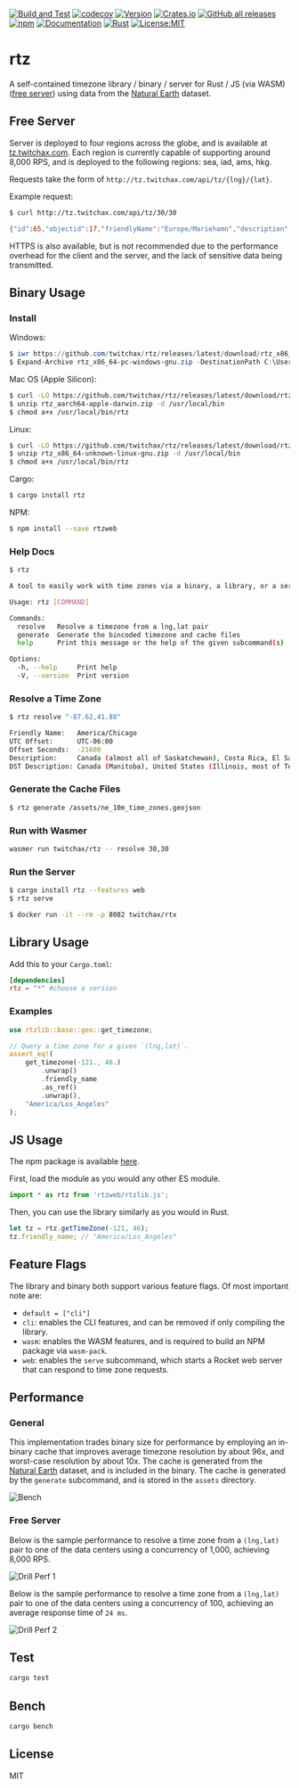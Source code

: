 [![Build and Test](https://github.com/twitchax/rtz/actions/workflows/build.yml/badge.svg)](https://github.com/twitchax/rtz/actions/workflows/build.yml)
[![codecov](https://codecov.io/gh/twitchax/rtz/branch/main/graph/badge.svg?token=35MZN0YFZF)](https://codecov.io/gh/twitchax/rtz)
[![Version](https://img.shields.io/crates/v/rtz.svg)](https://crates.io/crates/rtz)
[![Crates.io](https://img.shields.io/crates/d/rtz?label=crate)](https://crates.io/crates/rtz)
[![GitHub all releases](https://img.shields.io/github/downloads/twitchax/rtz/total?label=binary)](https://github.com/twitchax/rtz/releases)
[![npm](https://img.shields.io/npm/dt/rtzweb?label=npm)](https://www.npmjs.com/package/rtzweb)
[![Documentation](https://docs.rs/rtz/badge.svg)](https://docs.rs/rtz)
[![Rust](https://img.shields.io/badge/rust-nightly-blue.svg?maxAge=3600)](https://github.com/twitchax/rtz)
[![License:MIT](https://img.shields.io/badge/License-MIT-yellow.svg)](https://opensource.org/licenses/MIT)

# rtz

A self-contained timezone library / binary / server for Rust / JS (via WASM) ([free server](http://tz.twitchax.com/api/tz/30/30)) using data from the [Natural Earth](https://www.naturalearthdata.com/) dataset.

## Free Server

Server is deployed to four regions across the globe, and is available at [tz.twitchax.com](http://tz.twitchax.com/api/tz/30/30).  Each region is currently 
capable of supporting around 8,000 RPS, and is deployed to the following regions: sea, iad, ams, hkg.

Requests take the form of `http://tz.twitchax.com/api/tz/{lng}/{lat}`.

Example request:

```bash
$ curl http://tz.twitchax.com/api/tz/30/30

{"id":65,"objectid":17,"friendlyName":"Europe/Mariehamn","description":"Libya, Egypt, Bulgaria, Cyprus, Greece, Israel, Jordan, Lebanon, Moldova, Palestine, Romania, Syria, Turkey, Ukraine","dstDescription":"Bulgaria, Cyprus, Greece, Israel, Jordan, Lebanon, Moldova, Palestine, Romania, Syria, Turkey, Ukraine","offsetStr":"UTC+02:00","zoneNum":2,"zoneStr":"+2","rawOffset":7200}
```

HTTPS is also available, but is not recommended due to the performance overhead for the client and the server, and the lack of sensitive data being transmitted.

## Binary Usage

### Install

Windows:

```powershell
$ iwr https://github.com/twitchax/rtz/releases/latest/download/rtz_x86_64-pc-windows-gnu.zip
$ Expand-Archive rtz_x86_64-pc-windows-gnu.zip -DestinationPath C:\Users\%USERNAME%\AppData\Local\Programs\rtz
```

Mac OS (Apple Silicon):

```bash
$ curl -LO https://github.com/twitchax/rtz/releases/latest/download/rtz_aarch64-apple-darwin.zip
$ unzip rtz_aarch64-apple-darwin.zip -d /usr/local/bin
$ chmod a+x /usr/local/bin/rtz
```

Linux:

```bash
$ curl -LO https://github.com/twitchax/rtz/releases/latest/download/rtz_x86_64-unknown-linux-gnu.zip
$ unzip rtz_x86_64-unknown-linux-gnu.zip -d /usr/local/bin
$ chmod a+x /usr/local/bin/rtz
```

Cargo:

```bash
$ cargo install rtz
```

NPM:

```bash
$ npm install --save rtzweb
```

### Help Docs

```bash
$ rtz

A tool to easily work with time zones via a binary, a library, or a server.

Usage: rtz [COMMAND]

Commands:
  resolve   Resolve a timezone from a lng,lat pair
  generate  Generate the bincoded timezone and cache files
  help      Print this message or the help of the given subcommand(s)

Options:
  -h, --help     Print help
  -V, --version  Print version
```

### Resolve a Time Zone

```bash
$ rtz resolve "-87.62,41.88"

Friendly Name:   America/Chicago
UTC Offset:      UTC-06:00
Offset Seconds:  -21600
Description:     Canada (almost all of Saskatchewan), Costa Rica, El Salvador, Ecuador (Galapagos Islands), Guatemala, Honduras, Mexico (most), Nicaragua,
DST Description: Canada (Manitoba), United States (Illinois, most of Texas)
```

### Generate the Cache Files

```bash
$ rtz generate /assets/ne_10m_time_zones.geojson
```

### Run with Wasmer

```bash
wasmer run twitchax/rtz -- resolve 30,30
```

### Run the Server

```bash
$ cargo install rtz --features web
$ rtz serve
```

```bash
$ docker run -it --rm -p 8082 twitchax/rtx
```

## Library Usage

Add this to your `Cargo.toml`:

```toml
[dependencies]
rtz = "*" #choose a version
```

### Examples

```rust
use rtzlib::base::geo::get_timezone;

// Query a time zone for a given `(lng,lat)`.
assert_eq!(
    get_timezone(-121., 46.)
        .unwrap()
        .friendly_name
        .as_ref()
        .unwrap(),
    "America/Los_Angeles"
);
```

## JS Usage

The npm package is available [here](https://www.npmjs.com/package/rtzweb).

First, load the module as you would any other ES module.

```js
import * as rtz from 'rtzweb/rtzlib.js';
```

Then, you can use the library similarly as you would in Rust.

```js
let tz = rtz.getTimeZone(-121, 46);
tz.friendly_name; // "America/Los_Angeles"
```

## Feature Flags

The library and binary both support various feature flags.  Of most important note are:
* `default = ["cli"]`
* `cli`: enables the CLI features, and can be removed if only compiling the library.
* `wasm`: enables the WASM features, and is required to build an NPM package via `wasm-pack`.
* `web`: enables the `serve` subcommand, which starts a Rocket web server that can respond to time zone requests.

## Performance

### General

This implementation trades binary size for performance by employing an in-binary cache that improves average timezone resolution by about 96x, and worst-case resolution by about 10x.  The cache is generated from the [Natural Earth](https://www.naturalearthdata.com/) dataset, and is included in the binary.  The cache is generated by the `generate` subcommand, and is stored in the `assets` directory.

![Bench](static/bench.png)

### Free Server

Below is the sample performance to resolve a time zone from a `(lng,lat)` pair to one of the data centers using a concurrency of 1,000, achieving 8,000 RPS.

![Drill Perf 1](static/perf1.png)

Below is the sample performance to resolve a time zone from a `(lng,lat)` pair to one of the data centers using a concurrency of 100, achieving an average response time of `24 ms`.

![Drill Perf 2](static/perf2.png)

## Test

```bash
cargo test
```

## Bench

```bash
cargo bench
```

## License

MIT